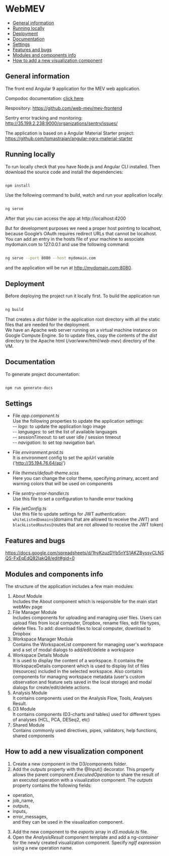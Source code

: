 # WebMEV

- [General information](#GeneralInformation)
- [Running locally](#Running)
- [Deployment](#Deployment)
- [Documentation](#Documentation)
- [Settings](#Settings)
- [Features and bugs ](#Features)
- [Modules and components info](#Modules)
- [How to add a new visualization component](#AddNewComponent)

## <a name="GeneralInformation">**General information**</a>

The front end Angular 9 application for the MEV web application.

Compodoc documentation: [click here](https://web-mev.github.io/mev-frontend/documentation/overview.html)

Respository: https://github.com/web-mev/mev-frontend

Sentry error tracking and monitoring: http://35.199.2.238:9000/organizations/sentry/issues/

The application is based on a Angular Material Starter project:
https://github.com/tomastrajan/angular-ngrx-material-starter

## <a name="Running">**Running locally**</a>

To run locally check that you have Node.js and Angular CLI installed.
Then download the source code and install the dependencies:

```sh

npm install

```

Use the following command to build, watch and run your application locally:

```sh

ng serve

```

After that you can access the app at http://localhost:4200

But for development purposes we need a proper host pointing to localhost, because Google’s OAuth requires redirect URLs that cannot be localhost. You can add an entry in the hosts file of your machine to associate mydomain.com to 127.0.0.1 and use the following command:

```sh

ng serve --port 8080 --host mydomain.com

```

and the application will be run at http://mydomain.com:8080.

## <a name="Deployment">**Deployment**</a>

Before deploying the project run it locally first. To build the application run

```sh

ng build

```

That creates a _dist_ folder in the application root directory with all the static files that are needed for the deployment.\
We have an Apache web server running on a virtual machine instance on Google Compute Engine. So to update files, copy the contents of the _dist_ directory to the Apache html (_/var/www/html/web-mev_) directory of the VM.

## <a name="Documentation">**Documentation**</a>

To generate project documentation:

```sh

npm run generate-docs

```

## <a name="Settings">**Settings**</a>

- File _app.component.ts_\
  Use the following properties to update the application settings:\
  -- _logo_: to update the application logo image\
  -- _languages_: to set the list of available languages\
  -- _sessionTimeout_: to set user idle / session timeout\
  -- _navigation_: to set top navigation bar\

- File _environment.prod.ts_\
  It is environment config to set the apiUrl variable ('http://35.194.76.64/api')

- File _themes/default-theme.scss_\
  Here you can change the color theme, specifying primary, accent and warning colors that will be used on components

- File _sentry-error-handler.ts_\
  Use this file to set a configuration to handle error tracking

- File _jwtConfig.ts_\
  Use this file to update settings for JWT authentication: `whiteListedDomains`(domains that are allowed to receive the JWT) and `blackListedRoutes`(routes that are not allowed to receive the JWT token)

## <a name="Features">**Features and bugs**</a>

https://docs.google.com/spreadsheets/d/1hyKzuzDYb5nYS1AKZByssyCLNSQS-FxEqEdQ82IakQ8/edit#gid=0

## <a name="Modules">**Modules and components info**</a>

The structure of the application includes a few main modules:

1.  About Module\
    Includes the About component which is responsible for the main start webMev page
2.  File Manager Module\
    Includes components for uploading and managing user files. Users can upload files from local computer, Dropbox, rename files, edit file types, delete files.
    To add: download files to local computer, download to Dropbox
3.  Workspace Manager Module\
    Contains the WorkspaceList component for managing user's workspace and a set of modal dialogs to add/edit/delete a workspace
4.  Workspace Details Module\
    It is used to display the content of a workspace. It contains the WorkspaceDetails component which is used to display list of files (resources) included in the selected workspace. Also contains components for managing workspace metadata (user's custom observation and feature sets saved in the local storage) and modal dialogs for create/edit/delete actions.
5.  Analysis Module\
    It contains components used on the Analysis Flow, Tools, Analyses Result.
6.  D3 Module\
    It contains components (D3-charts and tables) used for different types of analyses (HCL, PCA, DESeq2, etc)
7.  Shared Module\
    Contains commonly used directives, pipes, validators, help functions, shared components

## <a name="AddNewComponent">**How to add a new visualization component**</a>

1.  Create a new component in the D3/components folder.
2.  Add the _outputs_ property with the @Input() decorator. This property allows the parent component _ExecutedOperation_ to share the result of an executed operation with a visualization component. The _outputs_ property contains the following fields:

- operation,
- job_name,
- outputs,
- inputs,
- error_messages,\
  and they can be used in the visualization component.

3. Add the new component to the _exports_ array in _d3.module.ts_ file.
4. Open the _AnalysisResult_ component template and add a _ng-container_ for the newly created visualization component. Specify _ngIf expression_ using a new operation name.
